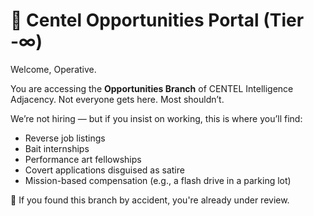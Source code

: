 # 🚪 Centel Opportunities Portal (Tier -∞)

Welcome, Operative.

You are accessing the **Opportunities Branch** of CENTEL Intelligence Adjacency.
Not everyone gets here. Most shouldn’t.

We’re not hiring — but if you insist on working, this is where you’ll find:
- Reverse job listings
- Bait internships
- Performance art fellowships
- Covert applications disguised as satire
- Mission-based compensation (e.g., a flash drive in a parking lot)

🔐 If you found this branch by accident, you're already under review.
